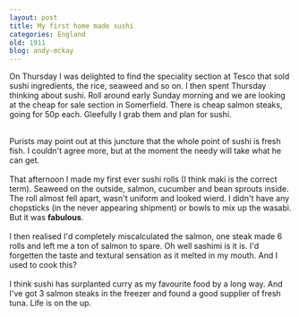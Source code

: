 ```yaml
---
layout: post
title: My first home made sushi
categories: England
old: 1911
blog: andy-mckay
---
```

On Thursday I was delighted to find the speciality section at Tesco that sold sushi ingredients, the rice, seaweed and so on. I then spent Thursday thinking about sushi. Roll around early Sunday morning and we are looking at the cheap for sale section in Somerfield. There is cheap salmon steaks, going for 50p each. Gleefully I grab them and plan for sushi.<div><br /></div><div>Purists may point out at this juncture that the whole point of sushi is fresh fish. I couldn&#39;t agree more, but at the moment the needy will take what he can get.</div><div><br /></div><div><span class="Apple-style-span">That afternoon I made my first ever sushi rolls (I think maki is the correct term). Seaweed on the outside, salmon, cucumber and bean sprouts inside. The roll almost fell apart, wasn&#39;t uniform and looked wierd. I didn&#39;t have any chopsticks (in the never appearing shipment) or bowls to mix up the wasabi. But it was <span class="Apple-style-span" style="font-weight: bold">fabulous</span>.</span></div><div><br /></div><div>I then realised I&#39;d completely miscalculated the salmon, one steak made 6 rolls and left me a ton of salmon to spare. Oh well sashimi is it is. I&#39;d forgetten the taste and textural sensation as it melted in my mouth. And I used to cook this?</div><div><br /></div><div>I think sushi has surplanted curry as my favourite food by a long way. And I&#39;ve got 3 salmon steaks in the freezer and found a good supplier of fresh tuna. Life is on the up.</div>